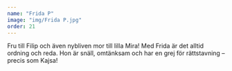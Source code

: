 ```yaml
---
name: "Frida P"
image: "img/Frida P.jpg"
order: 21
---
```

Fru till Filip och även nybliven mor till lilla Mira! Med Frida är det alltid ordning och reda. Hon är snäll, omtänksam och har en grej för rättstavning – precis som Kajsa!
